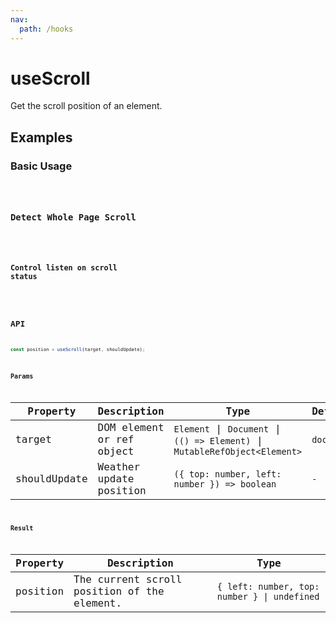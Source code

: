 ```yaml
---
nav:
  path: /hooks
---
```


# useScroll

Get the scroll position of an element.

## Examples

### Basic Usage

<code src="./demo/demo1.tsx" />

### Detect Whole Page Scroll

<code src="./demo/demo2.tsx" />

### Control listen on scroll status

<code src="./demo/demo3.tsx" />

## API

```typescript
const position = useScroll(target, shouldUpdate);
```

### Params

| Property     | Description                           | Type                                      | Default                                  |
|--------------|---------------------------------------|-------------------------------------------|------------------------------------------|
| target       | DOM element or ref object             |  `Element` \| `Document`  \| `(() => Element)` \| `MutableRefObject<Element>` | `document` |
| shouldUpdate | Weather update position | `({ top: number, left: number }) => boolean` | `-` |

### Result

| Property | Description                                 | Type                          |
|----------|---------------------------------------------|-------------------------------|
| position | The current scroll position of the element. |  `{ left: number, top: number } \| undefined` |
